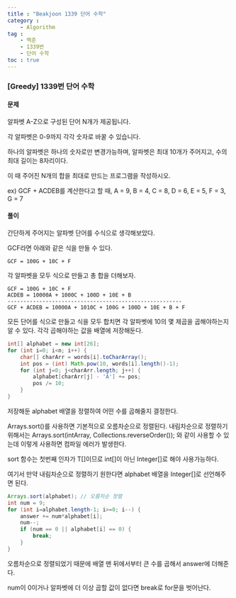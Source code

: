 ```yaml
---
title : "Beakjoon 1339 단어 수학"
category :
    - Algorithm
tag : 
    - 백준
    - 1339번
    - 단어 수학
toc : true
---
```


### [Greedy] 1339번 단어 수학



#### 문제

알파벳 A-Z으로 구성된 단어 N개가 제공됩니다.

각 알파벳은 0-9까지 각각 숫자로 바꿀 수 있습니다.

하나의 알파벳은 하나의 숫자로만 변경가능하며, 알파벳은 최대 10개가 주어지고, 수의 최대 길이는 8자리이다.

이 때 주어진 N개의 합을 최대로 만드는 프로그램을 작성하시오. 

ex) GCF + ACDEB를 계산한다고 할 때, A = 9, B = 4, C = 8, D = 6, E = 5, F = 3, G = 7



#### 풀이

간단하게 주어지는 알파벳 단어를 수식으로 생각해보았다.

GCF라면 아래와 같은 식을 만들 수 있다.

```
GCF = 100G + 10C + F
```

각 알파벳을 모두 식으로 만들고 총 합을 더해보자.

```
GCF = 100G + 10C + F
ACDEB = 10000A + 1000C + 100D + 10E + B
-------------------------------------------------------
GCF + ACDEB = 10000A + 1010C + 100G + 100D + 10E + B + F
```

모든 단어를 식으로 만들고 식을 모두 합치면 각 알파벳에 10의 몇 제곱을 곱해야하는지 알 수 있다. 각각 곱해야하는 값을 배열에 저장해둔다.

```java
int[] alphabet = new int[26];
for (int i=0; i<n; i++) {
    char[] charArr = words[i].toCharArray();
    int pos = (int) Math.pow(10, words[i].length()-1);
    for (int j=0; j<charArr.length; j++) {
        alphabet[charArr[j] - 'A'] += pos;
        pos /= 10;
    }
}
```



저장해둔 alphabet 배열을 정렬하여 어떤 수를 곱해줄지 결정한다.

Arrays.sort()를 사용하면 기본적으로 오름차순으로 정렬된다. 내림차순으로 정렬하기위해서는 Arrays.sort(intArray, Collections.reverseOrder()); 와 같이 사용할 수 있는데 이렇게 사용하면 컴파일 에러가 발생한다.

sort 함수는 첫번째 인자가 T[]이므로 int[]이 아닌 Integer[]로 해야 사용가능하다.

여기서 만약 내림차순으로 정렬하기 원한다면 alphabet 배열을 Integer[]로 선언해주면 된다.

```java
Arrays.sort(alphabet); // 오름차순 정렬
int num = 9;
for (int i=alphabet.length-1; i>=0; i--) {
    answer += num*alphabet[i];
    num--;
    if (num == 0 || alphabet[i] == 0) {
      	break;
    }
}
```

오름차순으로 정렬되었기 때문에 배열 맨 뒤에서부터 큰 수를 곱해서 answer에 더해준다.

num이 0이거나 알파벳에 더 이상 곱할 값이 없다면 break로 for문을 벗어난다.